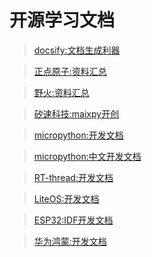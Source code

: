 # 开源学习文档


> [docsify:文档生成利器](https://docsify.js.org)

> [正点原子:资料汇总](hhttp://www.openedv.com/docs/index.html)

> [野火:资料汇总](http://doc.embedfire.com/products/link/zh/latest/index.html)

> [矽速科技:maixpy开创](https://wiki.sipeed.com/)

> [micropython:开发文档](http://docs.micropython.org/en/latest/index.html)

> [micropython:中文开发文档](http://docs.micropython.01studio.org/zh_CN/latest/index.html)

> [RT-thread:开发文档](https://docs.rt-thread.org)

> [LiteOS:开发文档](https://support.huaweicloud.com/LiteOS/)

> [ESP32:IDF开发文档](https://docs.espressif.com/projects/esp-idf/zh_CN/latest/esp32/index.html)

> [华为鸿蒙:开发文档](https://www.harmonyos.com/cn/home)



